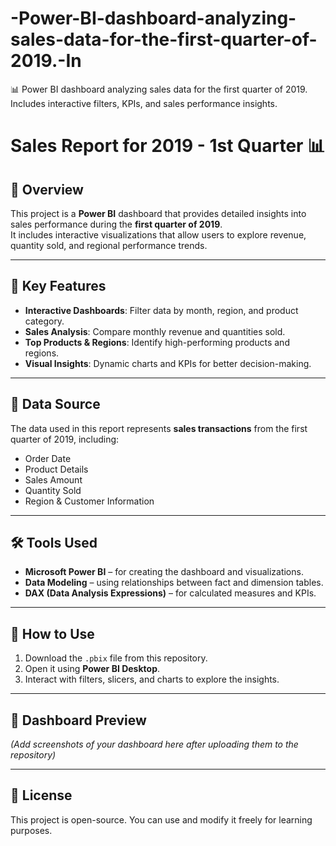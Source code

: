 # -Power-BI-dashboard-analyzing-sales-data-for-the-first-quarter-of-2019.-In
📊 Power BI dashboard analyzing sales data for the first quarter of 2019. Includes interactive filters, KPIs, and sales performance insights.
# Sales Report for 2019 - 1st Quarter 📊

## 📌 Overview
This project is a **Power BI** dashboard that provides detailed insights into sales performance during the **first quarter of 2019**.  
It includes interactive visualizations that allow users to explore revenue, quantity sold, and regional performance trends.

---

## 🎯 Key Features
- **Interactive Dashboards**: Filter data by month, region, and product category.
- **Sales Analysis**: Compare monthly revenue and quantities sold.
- **Top Products & Regions**: Identify high-performing products and regions.
- **Visual Insights**: Dynamic charts and KPIs for better decision-making.

---

## 📂 Data Source
The data used in this report represents **sales transactions** from the first quarter of 2019, including:
- Order Date
- Product Details
- Sales Amount
- Quantity Sold
- Region & Customer Information

---

## 🛠 Tools Used
- **Microsoft Power BI** – for creating the dashboard and visualizations.
- **Data Modeling** – using relationships between fact and dimension tables.
- **DAX (Data Analysis Expressions)** – for calculated measures and KPIs.

---

## 🚀 How to Use
1. Download the `.pbix` file from this repository.
2. Open it using **Power BI Desktop**.
3. Interact with filters, slicers, and charts to explore the insights.

---

## 📸 Dashboard Preview
*(Add screenshots of your dashboard here after uploading them to the repository)*

---

## 📜 License
This project is open-source. You can use and modify it freely for learning purposes.
